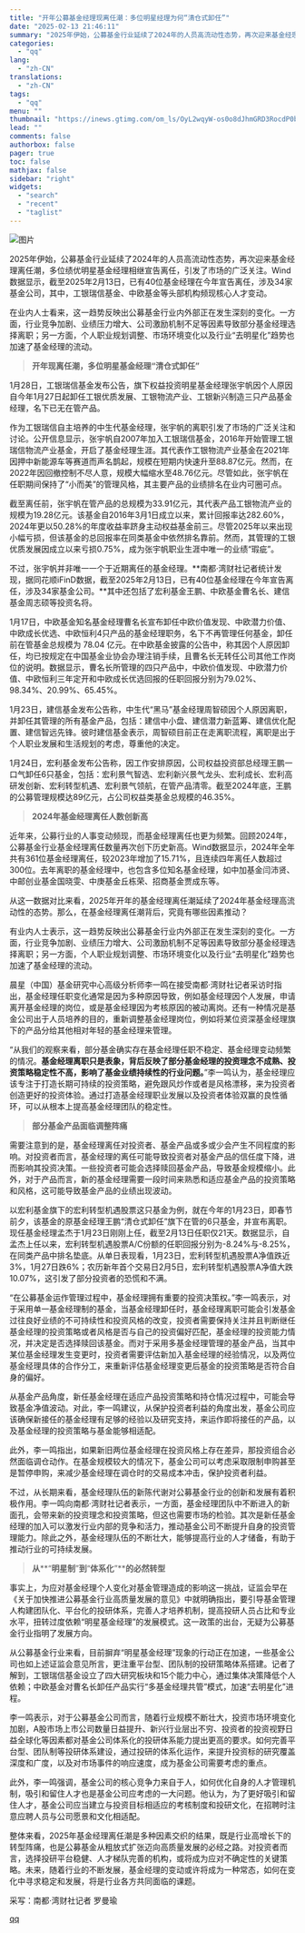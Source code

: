 ```yaml
---
title: "开年公募基金经理现离任潮：多位明星经理为何“清仓式卸任”"
date: "2025-02-13 21:46:11"
summary: "2025年伊始，公募基金行业延续了2024年的人员高流动性态势，再次迎来基金经理离任潮，多位绩优明星..."
categories:
  - "qq"
lang:
  - "zh-CN"
translations:
  - "zh-CN"
tags:
  - "qq"
menu: ""
thumbnail: "https://inews.gtimg.com/om_ls/OyL2wqyW-os0o8dJhmGRD3RocdP0bfAO-8cKAMSuRA1AYAA_640360/0"
lead: ""
comments: false
authorbox: false
pager: true
toc: false
mathjax: false
sidebar: "right"
widgets:
  - "search"
  - "recent"
  - "taglist"
---
```


![图片](https://inews.gtimg.com/om_bt/OYZVD3lDTs3PfLWFABpYDHBu6rouH7HUO3IVaCmGC5KoMAA/641)

2025年伊始，公募基金行业延续了2024年的人员高流动性态势，再次迎来基金经理离任潮，多位绩优明星基金经理相继宣告离任，引发了市场的广泛关注。Wind数据显示，截至2025年2月13日，已有40位基金经理在今年宣告离任，涉及34家基金公司，其中，工银瑞信基金、中欧基金等头部机构频现核心人才变动。  


在业内人士看来，这一趋势反映出公募基金行业内外部正在发生深刻的变化。一方面，行业竞争加剧、业绩压力增大、公司激励机制不足等因素导致部分基金经理选择离职；另一方面，个人职业规划调整、市场环境变化以及行业“去明星化”趋势也加速了基金经理的流动。

> **开年现离任潮，多位明星基金经理“清仓式卸任”**

1月28日，工银瑞信基金发布公告，旗下权益投资明星基金经理张宇帆因个人原因自今年1月27日起卸任工银优质发展、工银物流产业、工银新兴制造三只产品基金经理，名下已无在管产品。

作为工银瑞信自主培养的中生代基金经理，张宇帆的离职引发了市场的广泛关注和讨论。公开信息显示，张宇帆自2007年加入工银瑞信基金，2016年开始管理工银瑞信物流产业基金，开启了基金经理生涯。其代表作工银物流产业基金在2021年因押中新能源车等赛道而声名鹊起，规模在短期内快速升至88.87亿元。然而，在2022年因回撤控制不尽人意，规模大幅缩水至48.76亿元。尽管如此，张宇帆在任职期间保持了“小而美”的管理风格，其主要产品的业绩排名在业内可圈可点。

截至离任前，张宇帆在管产品的总规模为33.91亿元，其代表产品工银物流产业的规模为19.28亿元。该基金自2016年3月1日成立以来，累计回报率达282.60%，2024年更以50.28%的年度收益率跻身主动权益基金前三。尽管2025年以来出现小幅亏损，但该基金的总回报率在同类基金中依然排名靠前。然而，其管理的工银优质发展因成立以来亏损0.75%，成为张宇帆职业生涯中唯一的业绩“瑕疵”。

不过，张宇帆并非唯一一个于近期离任的基金经理。**南都·湾财社记者统计发现，据同花顺iFinD数据，截至2025年2月13日，已有40位基金经理在今年宣告离任，涉及34家基金公司。**其中还包括了宏利基金王鹏、中欧基金曹名长、建信基金周志硕等投资名将。

1月17日，中欧基金知名基金经理曹名长宣布卸任中欧价值发现、中欧潜力价值、中欧成长优选、中欧恒利4只产品的基金经理职务，名下不再管理任何基金，卸任前在管基金总规模为 78.04 亿元。在中欧基金披露的公告中，称其因个人原因卸任，均已按规定在中国基金业协会办理注销手续，且曹名长无转任公司其他工作岗位的说明。数据显示，曹名长所管理的四只产品中，中欧价值发现、中欧潜力价值、中欧恒利三年定开和中欧成长优选回报的任职回报分别为79.02%、98.34%、20.99%、65.45%。

1月23日，建信基金发布公告称，中生代“黑马”基金经理周智硕因个人原因离职，并卸任其管理的所有基金产品，包括：建信中小盘、建信潜力新蓝筹、建信优化配置、建信智远先锋。彼时建信基金表示，周智硕目前正在走离职流程，离职是出于个人职业发展和生活规划的考虑，尊重他的决定。

1月24日，宏利基金发布公告称，因工作安排原因，公司权益投资部总经理王鹏一口气卸任6只基金，包括：宏利景气智选、宏利新兴景气龙头、宏利成长、宏利高研发创新、宏利转型机遇、宏利景气领航，在管产品清零。截至2024年底，王鹏的公募管理规模达89亿元，占公司权益类基金总规模的46.35%。

> **2024年基金经理****离任****人数创新高**

近年来，公募行业的人事变动频现，而基金经理离任也更为频繁。回顾2024年，公募基金行业基金经理离任数量再次创下历史新高。Wind数据显示，2024年全年共有361位基金经理离任，较2023年增加了15.71%，且连续四年离任人数超过300位。去年离职的基金经理中，也包含多位知名基金经理，如中加基金闫沛贤、中邮创业基金国晓雯、中庚基金丘栋荣、招商基金贾成东等。

从这一数据对比来看，2025年开年的基金经理离任潮延续了2024年基金经理高流动性的态势。那么，在基金经理离任潮背后，究竟有哪些因素推动？

有业内人士表示，这一趋势反映出公募基金行业内外部正在发生深刻的变化。一方面，行业竞争加剧、业绩压力增大、公司激励机制不足等因素导致部分基金经理选择离职；另一方面，个人职业规划调整、市场环境变化以及行业“去明星化”趋势也加速了基金经理的流动。

晨星（中国）基金研究中心高级分析师李一鸣在接受南都·湾财社记者采访时指出，基金经理任职变化通常是因为多种原因导致，例如基金经理因个人发展，申请离开基金经理的岗位，或是基金经理因为考核原因的被动离岗。还有一种情况是基金公司出于人员培养的目的，重新调整基金经理岗位，例如将某位资深基金经理旗下的产品分给其他相对年轻的基金经理来管理。

“从我们的观察来看，部分基金确实存在基金经理任职不稳定、基金经理变动频繁的情况。**基金经理离职只是表象，背后反映了部分基金经理的投资理念不成熟、投资策略稳定性不高，影响了基金业绩持续性的行业问题。**”李一鸣认为，基金经理应该专注于打造长期可持续的投资策略，避免跟风炒作或者是风格漂移，来为投资者创造更好的投资体验。通过打造基金经理职业发展以及投资者体验双赢的良性循环，可以从根本上提高基金经理团队的稳定性。

> **部分基金产品面临调整阵痛**

需要注意到的是，基金经理离任对投资者、基金产品或多或少会产生不同程度的影响。对投资者而言，基金经理的离任可能导致投资者对基金产品的信任度下降，进而影响其投资决策。一些投资者可能会选择赎回基金产品，导致基金规模缩小。此外，对于产品而言，新的基金经理需要一段时间来熟悉和适应基金产品的投资策略和风格，这可能导致基金产品的业绩出现波动。

以宏利基金旗下的宏利转型机遇股票这只基金为例，就在今年的1月23日，即春节前夕，该基金的原基金经理王鹏“清仓式卸任”旗下在管的6只基金，并宣布离职。现任基金经理孟杰于1月23日刚刚上任，截至2月13日任职仅21天。数据显示，自孟杰上任以来，宏利转型机遇股票A/C份额的任职回报分别为-8.24%与-8.25%，在同类产品中排名垫底。从单日表现看，1月23日，宏利转型机遇股票A净值跌近3%，1月27日跌6%；农历新年首个交易日2月5日，宏利转型机遇股票A净值大跌10.07%，这引发了部分投资者的恐慌和不满。

“在公募基金运作管理过程中，基金经理拥有重要的投资决策权。”李一鸣表示，对于采用单一基金经理制的基金，当基金经理卸任时，基金经理离职可能会引发基金过往良好业绩的不可持续性和投资风格的改变，投资者需要保持关注并且判断继任基金经理的投资策略或者风格是否与自己的投资偏好匹配，基金经理的投资能力情况，并决定是否选择赎回该基金。而对于采用多基金经理管理的基金产品，当其中某位基金经理发生变更时，投资者需要评估新加入基金经理的经验情况，以及两位基金经理具体的合作分工，来重新评估基金经理变更后基金的投资策略是否符合自身的偏好。

从基金产品角度，新任基金经理在适应产品投资策略和持仓情况过程中，可能会导致基金净值波动。对此，李一鸣建议，从保护投资者利益的角度出发，基金公司应该确保新接任的基金经理有足够的经验以及研究支持，来运作即将接任的产品，以及基金经理的投资策略与基金能够相适配。

此外，李一鸣指出，如果新旧两位基金经理在投资风格上存在差异，那投资组合必然面临调仓动作。在基金规模较大的情况下，基金公司可以考虑采取限制申购甚至是暂停申购，来减少基金经理在调仓时的交易成本冲击，保护投资者利益。

不过，从长期来看，基金经理队伍的新陈代谢对公募基金行业的创新和发展有着积极作用。李一鸣向南都·湾财社记者表示，一方面，基金经理团队中不断进入的新面孔，会带来新的投资理念和投资策略，但这也需要市场的检验。其次是新任基金经理的加入可以激发行业内部的竞争和活力，推动基金公司不断提升自身的投资管理能力。除此之外，基金经理队伍的不断壮大，能够提高行业的人才储备，有助于推动行业的可持续发展。

> **从****“****明星制****”****到****“****体系化****”****的必然转型**

事实上，为应对基金经理个人变化对基金管理造成的影响这一挑战，证监会早在《关于加快推进公募基金行业高质量发展的意见》中就明确指出，要引导基金管理人构建团队化、平台化的投研体系，完善人才培养机制，提高投研人员占比和专业水平，扭转过度依赖“明星基金经理”的发展模式。这一政策的出台，无疑为公募基金行业指明了发展方向。

从公募基金行业来看，目前摒弃“明星基金经理”现象的行动正在加速，一些基金公司也如上述证监会意见所言，更注重平台型、团队制的投研策略体系搭建。记者了解到，工银瑞信基金设立了四大研究板块和15个能力中心，通过集体决策降低个人依赖；中欧基金对曹名长卸任产品实行“多基金经理共管”模式，加速“去明星化”进程。

李一鸣表示，对于公募基金公司而言，随着行业规模不断壮大，投资市场环境变化加剧，A股市场上市公司数量日益提升、新兴行业层出不穷、投资者的投资视野日益全球化等因素都对基金公司体系化的投研体系能力提出更高的要求。如何完善平台型、团队制等投研体系建设，通过投研的体系化运作，来提升投资标的研究覆盖深度和广度，以及对市场事件的响应速度，成为基金公司需要考虑的重点。

此外，李一鸣强调，基金公司的核心竞争力来自于人，如何优化自身的人才管理机制，吸引和留住人才也是基金公司应考虑的一大问题。他认为，为了更好吸引和留住人才，基金公司应当建立与投资目标相适应的考核制度和投研文化，在招聘时注意应聘人员与公司愿景和文化相适配。

整体来看，2025年基金经理离任潮是多种因素交织的结果，既是行业高增长下的转型阵痛，也是公募基金从粗放式扩张迈向高质量发展的必经之路。对投资者而言，选择投研平台稳健、人才梯队完善的机构，或将成为应对不确定性的关键策略。未来，随着行业的不断发展，基金经理的变动或许将成为一种常态，如何在变化中寻求稳定和发展，将是行业各方共同面临的课题。

采写：南都·湾财社记者 罗曼瑜

[qq](https://new.qq.com/rain/a/20250213A08UL400)

